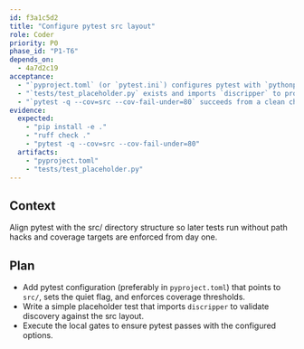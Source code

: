 ```yaml
---
id: f3a1c5d2
title: "Configure pytest src layout"
role: Coder
priority: P0
phase_id: "P1-T6"
depends_on:
  - 4a7d2c19
acceptance:
  - "`pyproject.toml` (or `pytest.ini`) configures pytest with `pythonpath = [\"src\"]`, default `-q` flag, and coverage settings matching the local gate (`--cov=src --cov-fail-under=80`)."
  - "`tests/test_placeholder.py` exists and imports `discripper` to prove discovery works with the src layout."
  - "`pytest -q --cov=src --cov-fail-under=80` succeeds from a clean checkout."
evidence:
  expected:
    - "pip install -e ."
    - "ruff check ."
    - "pytest -q --cov=src --cov-fail-under=80"
  artifacts:
    - "pyproject.toml"
    - "tests/test_placeholder.py"
---
```


## Context
Align pytest with the src/ directory structure so later tests run without path hacks and coverage targets are enforced from day one.

## Plan
- Add pytest configuration (preferably in `pyproject.toml`) that points to `src/`, sets the quiet flag, and enforces coverage thresholds.
- Write a simple placeholder test that imports `discripper` to validate discovery against the src layout.
- Execute the local gates to ensure pytest passes with the configured options.
